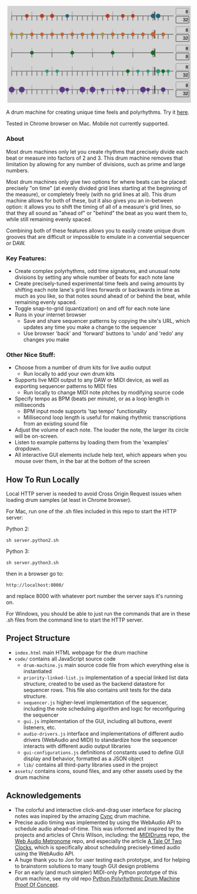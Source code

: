![Polyrhythmic Drum Machine](assets/images/sequencer-rows-2_6_2023.png "Polyrhythmic Drum Machine")

A drum machine for creating unique time feels and polyrhythms. Try it [here](https://adamcogen.github.io/drum-machine/).

Tested in Chrome browser on Mac. Mobile not currently supported.

### About

Most drum machines only let you create rhythms that precisely divide each beat or measure into factors of 2 and 3. This drum machine removes that limitation by allowing for any number of divisions, such as prime and large numbers.

Most drum machines only give two options for where beats can be placed: precisely "on time" (at evenly divided grid lines starting at the beginning of the measure), or completely freely (with no grid lines at all). This drum machine allows for both of these, but it also gives you an in-between option: it allows you to shift the timing of all of a measure's grid lines, so that they all sound as "ahead of" or "behind" the beat as you want them to, while still remaining evenly spaced.

Combining both of these features allows you to easily create unique drum grooves that are difficult or impossible to emulate in a convential sequencer or DAW.

### Key Features:

- Create complex polyrhythms, odd time signatures, and unusual note divisions by setting any whole number of beats for each note lane
- Create precisely-tuned experimental time feels and swing amounts by shifting each note lane's grid lines forwards or backwards in time as much as you like, so that notes sound ahead of or behind the beat, while remaining evenly spaced.
- Toggle snap-to-grid (quantization) on and off for each note lane
- Runs in your internet browser
  - Save and share sequencer patterns by copying the site's URL, which updates any time you make a change to the sequencer
  - Use browser 'back' and 'forward' buttons to 'undo' and 'redo' any changes you make

### Other Nice Stuff: 

- Choose from a number of drum kits for live audio output
  - Run locally to add your own drum kits
- Supports live MIDI output to any DAW or MIDI device, as well as exporting sequencer patterns to MIDI files
  - Run locally to change MIDI note pitches by modifying source code
- Specify tempo as BPM (beats per minute), or as a loop length in milliseconds
  - BPM input mode supports 'tap tempo' functionality
  - Millisecond loop length is useful for making rhythmic transcriptions from an existing sound file
- Adjust the volume of each note. The louder the note, the larger its circle will be on-screen.
- Listen to example patterns by loading them from the 'examples' dropdown.
- All interactive GUI elements include help text, which appears when you mouse over them, in the bar at the bottom of the screen

## How To Run Locally

Local HTTP server is needed to avoid Cross Origin Request issues when loading drum samples (at least in Chrome browser).

For Mac, run one of the .sh files included in this repo to start the HTTP server:

Python 2:
```
sh server.python2.sh
```

Python 3:
```
sh server.python3.sh
```

then in a browser go to:

```
http://localhost:8000/
```

and replace 8000 with whatever port number the server says it's running on.

For Windows, you should be able to just run the commands that are in these .sh files from the command line to start the HTTP server.

## Project Structure

* `index.html` main HTML webpage for the drum machine
* `code/` contains all JavaScript source code
  * `drum-machine.js` main source code file from which everything else is instantiated
  * `priority-linked-list.js` implementation of a special linked list data structure, created to be used as the backend datastore for sequencer rows. This file also contains unit tests for the data structure.
  * `sequencer.js` higher-level implementation of the sequencer, including the note scheduling algorithm and logic for reconfiguring the sequencer
  * `gui.js` implementation of the GUI, including all buttons, event listeners, etc.
  * `audio-drivers.js` interface and implementations of different audio drivers (WebAudio and MIDI) to standardize how the sequencer interacts with different audio output libraries
  * `gui-configurations.js` definitions of constants used to define GUI display and behavior, formatted as a JSON object
  * `lib/` contains all third-party libraries used in the project
* `assets/` contains icons, sound files, and any other assets used by the drum machine

## Acknowledgements

 - The colorful and interactive click-and-drag user interface for placing notes was inspired by the amazing [Cync](https://github.com/tiburzi/cync) drum machine.
 - Precise audio timing was implemented by using the WebAudio API to schedule audio ahead-of-time. This was informed and inspired by the projects and articles of Chris Wilson, including: the [MIDIDrums](https://github.com/cwilso/MIDIDrums) repo, the [Web Audio Metronome](https://github.com/cwilso/metronome) repo, and especially the article [A Tale Of Two Clocks](https://www.html5rocks.com/en/tutorials/audio/scheduling/), which is specifically about scheduling precisely-timed audio using the WebAudio API.
 - A huge thank you to Jon for user testing each prototype, and for helping to brainstorm solutions to many tough GUI design problems
 - For an early (and much simpler) MIDI-only Python prototype of this drum machine, see my old repo [Python Polyrhythmic Drum Machine Proof Of Concept](https://github.com/adamcogen/drum-machine-py-poc).